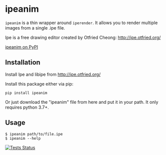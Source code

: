 
# ipeanim

`ipeanim` is a thin wrapper around `iperender`. It allows you to render
multiple images from a single .ipe file.

Ipe is a free drawing editor created by Otfried Cheong: http://ipe.otfried.org/

[ipeanim on PyPI](https://pypi.org/project/ipeanim)

## Installation

Install Ipe and libipe from http://ipe.otfried.org/

Install this package either via pip:

    pip install ipeanim
    
Or just download the "ipeanim" file from here and put it in your path. It only requires python 3.7+.
    
## Usage

    $ ipeanim path/to/file.ipe
    $ ipeanim --help

[![Tests Status](https://github.com/soerface/ipeanim/workflows/CI/badge.svg)](https://github.com/soerface/ipeanim/actions?query=workflow%3ACI)